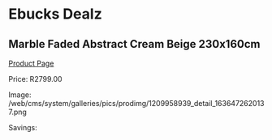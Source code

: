 
# Ebucks Dealz
## Marble Faded Abstract Cream Beige 230x160cm
[Product Page](https://www.ebucks.com/web/shop/productSelected.do?prodId=1209958939&catId=1209942745)

Price: R2799.00

Image: /web/cms/system/galleries/pics/prodimg/1209958939_detail_1636472620137.png

Savings: 


	